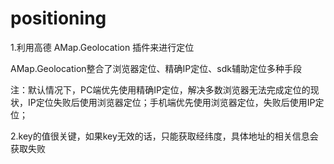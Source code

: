 # positioning

1.利用高德   AMap.Geolocation 插件来进行定位

   AMap.Geolocation整合了浏览器定位、精确IP定位、sdk辅助定位多种手段
   
   注：默认情况下，PC端优先使用精确IP定位，解决多数浏览器无法完成定位的现状，IP定位失败后使用浏览器定位；手机端优先使用浏览器定位，失败后使用IP定位；
   
2.key的值很关键，如果key无效的话，只能获取经纬度，具体地址的相关信息会获取失败
